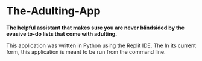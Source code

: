 # The-Adulting-App

__The helpful assistant that makes sure you are never blindsided by the evasive to-do lists that come with adulting.__

This application was written in Python using the Replit IDE. The 
In its current form, this application is meant to be run from the command line. 
